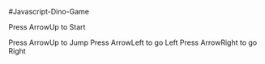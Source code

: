 #Javascript-Dino-Game

Press ArrowUp to Start

Press ArrowUp to Jump
Press ArrowLeft to go Left
Press ArrowRight to go Right